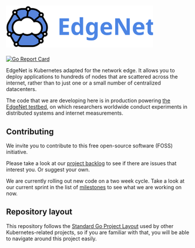 ## <img src="/assets/logos/edgenet_logos_2020_05_03/edgenet_logo_2020_05_03_w_text.svg" alt="Welcome to EdgeNet" width="400">

[![Go Report Card](https://goreportcard.com/badge/github.com/EdgeNet-project/edgenet)](https://goreportcard.com/report/github.com/EdgeNet-project/edgenet)

EdgeNet is Kubernetes adapted for the network edge. It allows you to deploy applications to hundreds of nodes 
that are scattered across the internet, rather than to just one or a small number of centralized datacenters.

The code that we are developing here is in production powering [the EdgeNet testbed](http://www.edge-net.org/),
on which researchers worldwide conduct experiments in distributed systems and internet measurements.

## Contributing

We invite you to contribute to this free open-source software (FOSS) initiative.

Please take a look at our [project backlog](https://github.com/orgs/EdgeNet-project/projects/2) to see if 
there are issues that interest you. Or suggest your own.

We are currently rolling out new code on a two week cycle. Take a look at our current sprint in the list of
[milestones](https://github.com/EdgeNet-project/edgenet/milestones) to see what we are working on now.

## Repository layout

This repository follows the [Standard Go Project Layout](https://github.com/golang-standards/project-layout) used
by other Kubernetes-related projects, so if you are familiar with that, you will be able to navigate around this
project easily.

